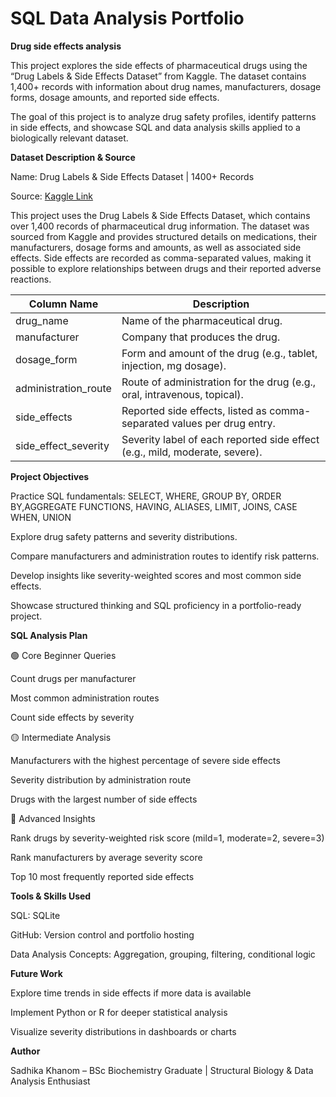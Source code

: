 # SQL Data Analysis Portfolio
**Drug side effects analysis**

This project explores the side effects of pharmaceutical drugs using the “Drug Labels & Side Effects Dataset” from Kaggle. The dataset contains 1,400+ records with information about drug names, manufacturers, dosage forms, dosage amounts, and reported side effects.

The goal of this project is to analyze drug safety profiles, identify patterns in side effects, and showcase SQL and data analysis skills applied to a biologically relevant dataset.

**Dataset Description & Source** 

Name: Drug Labels & Side Effects Dataset | 1400+ Records

Source: [Kaggle Link](https://www.kaggle.com/datasets/pratyushpuri/drug-labels-and-side-effects-dataset-1400-records)

This project uses the Drug Labels & Side Effects Dataset, which contains over 1,400 records of pharmaceutical drug information. The dataset was sourced from Kaggle and provides structured details on medications, their manufacturers, dosage forms and amounts, as well as associated side effects. Side effects are recorded as comma-separated values, making it possible to explore relationships between drugs and their reported adverse reactions.

| **Column Name** | **Description** |
| --- | --- |
| drug_name | Name of the pharmaceutical drug. |
| manufacturer | Company that produces the drug. |
| dosage_form | Form and amount of the drug (e.g., tablet, injection, mg dosage). |
| administration_route | Route of administration for the drug (e.g., oral, intravenous, topical). |
| side_effects | Reported side effects, listed as comma-separated values per drug entry. |
| side_effect_severity | Severity label of each reported side effect (e.g., mild, moderate, severe). |

**Project Objectives**

Practice SQL fundamentals: SELECT, WHERE, GROUP BY, ORDER BY,AGGREGATE FUNCTIONS, HAVING, ALIASES, LIMIT, JOINS, CASE WHEN, UNION
	
Explore drug safety patterns and severity distributions.
	
Compare manufacturers and administration routes to identify risk patterns.
	
Develop insights like severity-weighted scores and most common side effects.
	
Showcase structured thinking and SQL proficiency in a portfolio-ready project.

**SQL Analysis Plan**

🟢 Core Beginner Queries

Count drugs per manufacturer

Most common administration routes

Count side effects by severity

🟡 Intermediate Analysis

Manufacturers with the highest percentage of severe side effects

Severity distribution by administration route

Drugs with the largest number of side effects

🔴 Advanced Insights

Rank drugs by severity-weighted risk score (mild=1, moderate=2, severe=3)

Rank manufacturers by average severity score

Top 10 most frequently reported side effects

**Tools & Skills Used**

SQL: SQLite 

GitHub: Version control and portfolio hosting

Data Analysis Concepts: Aggregation, grouping, filtering, conditional logic

**Future Work**

Explore time trends in side effects if more data is available

Implement Python or R for deeper statistical analysis

Visualize severity distributions in dashboards or charts

**Author**

Sadhika Khanom – BSc Biochemistry Graduate | Structural Biology & Data Analysis Enthusiast
